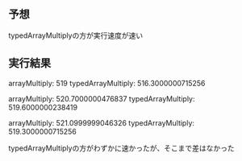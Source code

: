 ## 予想

typedArrayMultiplyの方が実行速度が速い

## 実行結果

arrayMultiply: 519
typedArrayMultiply: 516.3000000715256

arrayMultiply: 520.7000000476837
typedArrayMultiply: 519.6000000238419

arrayMultiply: 521.0999999046326
typedArrayMultiply: 519.3000000715256

typedArrayMultiplyの方がわずかに速かったが、そこまで差はなかった
